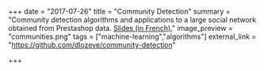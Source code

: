 +++
date = "2017-07-26"
title = "Community Detection"
summary = "Community detection algorithms and applications to a large social network obtained from Prestashop data. [Slides (in French).](https://dlozeve.github.io/reveal_CommunityDetection/#/)"
image_preview = "communities.png"
tags = ["machine-learning","algorithms"]
external_link = "https://github.com/dlozeve/community-detection"

+++

